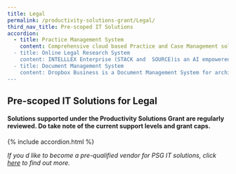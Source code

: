 ```yaml
---
title: Legal
permalink: /productivity-solutions-grant/Legal/
third_nav_title: Pre-scoped IT Solutions
accordion:
  - title: Practice Management System
    content: Comprehensive cloud based Practice and Case Management solution (Clio Manage) plus Client Intake and Legal CRM software (Clio Grow) with mobile apps; with optional integrations to Xero and Faster Suite (formerly known as AlphaDrive). <br/><br/><a href='/productivity-solutions-grant/detailedfiles/detailedfilesrow239' target='_blank' style='color:#037e8a'>CLIO - Package A: 2 Users Clio Manage (Boutique) and Xero</a><br/><a href='/productivity-solutions-grant/detailedfiles/detailedfilesrow240' target='_blank' style='color:#037e8a'>CLIO - Package B: 2 Users Clio Suite (Boutique) and Xero</a><br/><a href='/productivity-solutions-grant/detailedfiles/detailedfilesrow241' target='_blank' style='color:#037e8a'>CLIO - Package C: 3 Users Clio Manage (Boutique) and Xero</a><br/><a href='/productivity-solutions-grant/detailedfiles/detailedfilesrow242' target='_blank' style='color:#037e8a'>CLIO -Package D: 4 Users Clio Manage (Boutique) and Xero</a><br/><a href='/productivity-solutions-grant/detailedfiles/detailedfilesrow243' target='_blank' style='color:#037e8a'>CLIO - Package E: 5 Users Clio Manage (Boutique) and Xero</a><br/><br/><br/>Tessaract.io is an AI empowered Practice Management System designed for the modern law firm. It ensures that there is no duplication between teams and clients and provide real-time update on the work status for all the stakeholders. OCR capability is automated on every information to ensure the search for information is comprehensive. Its integration with AML Search Database further streamline the user navigation and strength search capability or information within the solution. <br/><br/><a href='/productivity-solutions-grant/detailedfiles/detailedfilesrow831' target='_blank' style='color:#037e8a'>Tessaract.io - Package (Up to 12 users)</a><br/><a href='/productivity-solutions-grant/detailedfiles/detailedfilesrow832' target='_blank' style='color:#037e8a'>Tessaract.io - Package (Up to 20 users)</a><br/><a href='/productivity-solutions-grant/detailedfiles/detailedfilesrow833' target='_blank' style='color:#037e8a'>Tessaract.io - Package (Up to 30 users)</a><br/><a href='/productivity-solutions-grant/detailedfiles/detailedfilesrow834' target='_blank' style='color:#037e8a'>Tessaract.io - Package (Up to 5 users)</a><br/><br/><br/>CoreMatter is a cloud based, Legal Accounting and Practice Management System, developed on a Client-Matter Workspace structure which empower users to better manage Accounting & Financial Matter, Client Matter, Case Matter to meet the requirement of their clients. In addition, their AML/CFT (Anti Money Laundering Counter Financing Terrorism) module for users to quickly and accurate encode KYC information for their clients, with an approval function from authorised personnel of the firm. <br/><br/><a href='/productivity-solutions-grant/detailedfiles/detailedfilesrow886' target='_blank' style='color:#037e8a'>CoreMatter - Package (3 users)</a><br/><br/><br/>CoreMatter is a cloud based, Legal Accounting and Practice Management System, developed on a Client-Matter Workspace structure which empower users to better manage Accounting & Financial Matter, Client Matter, Case Matter to meet the requirement of their clients. In addition, their AML/CFT (Anti Money Laundering Counter Financing Terrorism) module for users to quickly and accurate encode KYC information for their clients, with an approval function from authorised personnel of the firm.<br/><br/><a href='/productivity-solutions-grant/detailedfiles/detailedfilesrow892' target='_blank' style='color:#037e8a'>CoreMatter - Package (6 users)</a><br/><a href='/productivity-solutions-grant/detailedfiles/detailedfilesrow893' target='_blank' style='color:#037e8a'>CoreMatter - Package (12 users)</a><br/><br/><br/>"CoreMatter is a cloud based, Legal Accounting and Practice Management System, developed on a Client-Matter Workspace structure which empower users to better manage Accounting & Financial Matter, Client Matter, Case Matter to meet the requirement of their clients. In addition, their AML/CFT (Anti Money Laundering Counter Financing Terrorism) module for users to quickly and accurate encode KYC information for their clients, with an approval function from authorised personnel of the firm.<br/><br/><a href='/productivity-solutions-grant/detailedfiles/detailedfilesrow894' target='_blank' style='color:#037e8a'>CoreMatter - Package (18 users)</a><br/><a href='/productivity-solutions-grant/detailedfiles/detailedfilesrow895' target='_blank' style='color:#037e8a'>CoreMatter - Package (30 users)</a><br/>
  - title: Online Legal Research System
    content: INTELLLEX Enterprise (STACK and  SOURCE)is an AI empowered legal online research system which facilitate law firm to better manage their research in an intelligent and organised approach. The search capabilities and hashtag capabilities further enhance usability of the solution, providing ease of information tagging and searching based respective requirements.<br/><br/><a href='/productivity-solutions-grant/detailedfiles/detailedfilesrow486' target='_blank' style='color:#037e8a'>INTELLLEX - Package (1-3 accounts)</a><br/><a href='/productivity-solutions-grant/detailedfiles/detailedfilesrow487' target='_blank' style='color:#037e8a'>INTELLLEX - Package (13-24 accounts)</a><br/><a href='/productivity-solutions-grant/detailedfiles/detailedfilesrow488' target='_blank' style='color:#037e8a'>INTELLLEX - Package (25-30 accounts)</a><br/><a href='/productivity-solutions-grant/detailedfiles/detailedfilesrow489' target='_blank' style='color:#037e8a'>INTELLLEX - Package (4-6 accounts)</a><br/><a href='/productivity-solutions-grant/detailedfiles/detailedfilesrow490' target='_blank' style='color:#037e8a'>INTELLLEX - Package (7-12 accounts)</a><br/><br/><br/>Lexis Advance has a powerful and optimised search engine that utilise both natural language and Boolean queries, to search legal content. Coupled with Practical Guidance which provide step by step guidance to facilitate daily legal matters and also as a knowledge management platform to enhance efficiency of business operation.<br/><br/><a href='/productivity-solutions-grant/detailedfiles/detailedfilesrow565' target='_blank' style='color:#037e8a'>Lexis Advance?  - Package A</a><br/><a href='/productivity-solutions-grant/detailedfiles/detailedfilesrow566' target='_blank' style='color:#037e8a'>Lexis Advance?  - Package B</a><br/><a href='/productivity-solutions-grant/detailedfiles/detailedfilesrow567' target='_blank' style='color:#037e8a'>Lexis Advance?  - Package C</a><br/><a href='/productivity-solutions-grant/detailedfiles/detailedfilesrow568' target='_blank' style='color:#037e8a'>Lexis Advance?  - Package D</a><br/><a href='/productivity-solutions-grant/detailedfiles/detailedfilesrow569' target='_blank' style='color:#037e8a'>Lexis Advance?  - Package E</a><br/><br/><br/>Westlaw Asia is a well-known power legal research tool for law firms with its search engine leveraging on natural language and terms & connectors defined within the solution. It allows law firms to easily and quickly find relevant legal literature on both small and large scale searches. <br/><br/><a href='/productivity-solutions-grant/detailedfiles/detailedfilesrow851' target='_blank' style='color:#037e8a'>Westlaw Asia -  Package (for up to 10 fee earners)</a><br/><a href='/productivity-solutions-grant/detailedfiles/detailedfilesrow852' target='_blank' style='color:#037e8a'>Westlaw Asia - Option 2 & Practical Law Plus Package (for 5 users)</a><br/><a href='/productivity-solutions-grant/detailedfiles/detailedfilesrow853' target='_blank' style='color:#037e8a'>Westlaw Asia - Option 3 & Practical Law Plus Package (for 10 users)</a><br/><a href='/productivity-solutions-grant/detailedfiles/detailedfilesrow854' target='_blank' style='color:#037e8a'>Westlaw Asia - Package (for sole proprietorship only)</a><br/><a href='/productivity-solutions-grant/detailedfiles/detailedfilesrow855' target='_blank' style='color:#037e8a'>Westlaw Asia - Package (for up to 5 fee earners)</a><br/>
  - title: Document Management System
    content: Dropbox Business is a Document Management System for archiving and collaborative work on a massive number of documents. With the digitization of documents being stored onto Dropbox. Law firms significantly reduces their storage costs with mobile access of digital files has also eased the way lawyers find and reference documents in court. <br/><br/><a href='/productivity-solutions-grant/detailedfiles/detailedfilesrow516' target='_blank' style='color:#037e8a'>Dropbox Business ? Document management and Collaboration workspace Version 1 - Package A (Dropbox Business Standard License Only - 3 Users)</a><br/><a href='/productivity-solutions-grant/detailedfiles/detailedfilesrow517' target='_blank' style='color:#037e8a'>Dropbox Business ? Document management and Collaboration workspace Version 1 - Package B (Dropbox Business Standard License Only - 6 Users)</a><br/><a href='/productivity-solutions-grant/detailedfiles/detailedfilesrow518' target='_blank' style='color:#037e8a'>Dropbox Business ? Document management and Collaboration workspace Version 1 - Package C (Dropbox Business Standard License Only - 9 Users)</a><br/><a href='/productivity-solutions-grant/detailedfiles/detailedfilesrow519' target='_blank' style='color:#037e8a'>Dropbox Business ? Document management and Collaboration workspace Version 1 - Package D (Dropbox Business Advanced License Only - 3 Users)</a><br/><a href='/productivity-solutions-grant/detailedfiles/detailedfilesrow520' target='_blank' style='color:#037e8a'>Dropbox Business ? Document management and Collaboration workspace Version 1 - Package E (Dropbox Business Advanced License Only - 6 Users)</a><br/><br/><br/>TessaCloud is a Document Management System that combines ease of quick uploading and downloading of files, combined with e-signing capabilities. With built in Optical Character Recognition (OCR) and enterprise search functionality, users are able retrieve documents and precedents quickly and accurately.  <br/><br/><a href='/productivity-solutions-grant/detailedfiles/detailedfilesrow826' target='_blank' style='color:#037e8a'>TessaCloud - Package (Up to 12 users)</a><br/><br/><br/>TessaCloud is a Document Management System that combines ease of quick uploading and downloading of files, combined with e-signing capabilities. With built in Optical Character Recognition (OCR) and enterprise search functionality, users are able retrieve documents and precedents quickly and accurately.<br/><br/><a href='/productivity-solutions-grant/detailedfiles/detailedfilesrow827' target='_blank' style='color:#037e8a'>TessaCloud - Package (Up to 20 users)</a><br/><a href='/productivity-solutions-grant/detailedfiles/detailedfilesrow828' target='_blank' style='color:#037e8a'>TessaCloud - Package (Up to 30 users)</a><br/><a href='/productivity-solutions-grant/detailedfiles/detailedfilesrow829' target='_blank' style='color:#037e8a'>TessaCloud - Package (Up to 34 users)</a><br/><a href='/productivity-solutions-grant/detailedfiles/detailedfilesrow830' target='_blank' style='color:#037e8a'>TessaCloud - Package (Up to 5 users)</a><br/><br/><br/>Tessaract.io is an AI empowered Practice Management System designed for the modern law firm. It ensures that there is no duplication between teams and clients and provide real-time update on the work status for all the stakeholders. OCR capability is automated on every information to ensure the search for information is comprehensive. Its integration with AML Search Database further streamline the user navigation and strength search capability or information within the solution.<br/><br/><a href='/productivity-solutions-grant/detailedfiles/detailedfilesrow840' target='_blank' style='color:#037e8a'>Tessaract.io - Package (Up to 40 users)</a><br/><br/><br/>NetDocuments is native cloud-based DMS in the legal industry to support of integrations and partnerships. All third-party integrations are written to the single instance NetDocuments service and API integration is provided to support any advanced and custom integrations should they be needed. Furthermore, NetDocuments has a strategic partnership with Microsoft to natively integrate with their Office 365 Web Applications without the use of OneDrive. <br/><br/><a href='/productivity-solutions-grant/detailedfiles/detailedfilesrow887' target='_blank' style='color:#037e8a'>NetDocuments - Package (3 users)</a><br/><br/><br/>NetDocuments is  native cloud-based DMS in the legal industry to support of integrations and partnerships. All third-party integrations are written to the single instance NetDocuments service and API integration is provided to support any advanced and custom integrations should they be needed. Furthermore, NetDocuments has a strategic partnership with Microsoft to natively integrate with their Office 365 Web Applications without the use of OneDrive.<br/><br/><a href='/productivity-solutions-grant/detailedfiles/detailedfilesrow888' target='_blank' style='color:#037e8a'>NetDocuments - Package (6 users)</a><br/><a href='/productivity-solutions-grant/detailedfiles/detailedfilesrow889' target='_blank' style='color:#037e8a'>NetDocuments - Package (12 users)</a><br/><a href='/productivity-solutions-grant/detailedfiles/detailedfilesrow890' target='_blank' style='color:#037e8a'>NetDocuments - Package (18 users)</a><br/><a href='/productivity-solutions-grant/detailedfiles/detailedfilesrow891' target='_blank' style='color:#037e8a'>NetDocuments - Package (30 users)</a><br/>
---
```


## Pre-scoped IT Solutions for Legal

#### Solutions supported under the Productivity Solutions Grant are regularly reviewed. Do take note of the current support levels and grant caps.

{% include accordion.html %}

*If you d like to become a pre-qualified vendor for PSG IT solutions, click <a target='_blank' href='https://www.imda.gov.sg/icmvendors' >here</a> to find out more.*


